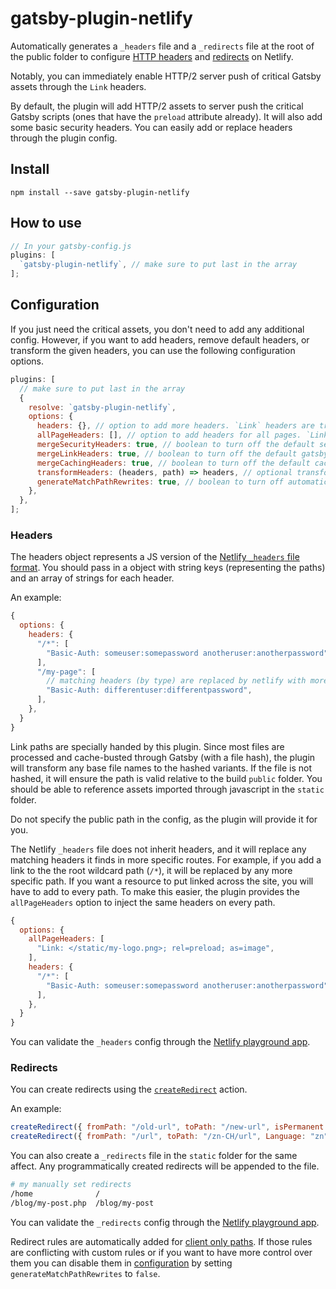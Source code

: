 # gatsby-plugin-netlify

Automatically generates a `_headers` file and a `_redirects` file at the root of the public folder to configure
[HTTP headers](https://www.netlify.com/docs/headers-and-basic-auth/) and [redirects](https://www.netlify.com/docs/redirects/) on Netlify.

Notably, you can immediately enable HTTP/2 server push of critical Gatsby assets
through the `Link` headers.

By default, the plugin will add HTTP/2 assets to server push the critical Gatsby
scripts (ones that have the `preload` attribute already). It will also add some
basic security headers. You can easily add or replace headers through the plugin
config.

## Install

`npm install --save gatsby-plugin-netlify`

## How to use

```javascript
// In your gatsby-config.js
plugins: [
  `gatsby-plugin-netlify`, // make sure to put last in the array
];
```

## Configuration

If you just need the critical assets, you don't need to add any additional
config. However, if you want to add headers, remove default headers, or
transform the given headers, you can use the following configuration options.

```javascript
plugins: [
  // make sure to put last in the array
  {
    resolve: `gatsby-plugin-netlify`,
    options: {
      headers: {}, // option to add more headers. `Link` headers are transformed by the below criteria
      allPageHeaders: [], // option to add headers for all pages. `Link` headers are transformed by the below criteria
      mergeSecurityHeaders: true, // boolean to turn off the default security headers
      mergeLinkHeaders: true, // boolean to turn off the default gatsby js headers
      mergeCachingHeaders: true, // boolean to turn off the default caching headers
      transformHeaders: (headers, path) => headers, // optional transform for manipulating headers under each path (e.g.sorting), etc.
      generateMatchPathRewrites: true, // boolean to turn off automatic creation of redirect rules for client only paths
    },
  },
];
```

### Headers

The headers object represents a JS version of the
[Netlify `_headers` file format](https://www.netlify.com/docs/headers-and-basic-auth/).
You should pass in a object with string keys (representing the paths) and an
array of strings for each header.

An example:

```javascript
{
  options: {
    headers: {
      "/*": [
        "Basic-Auth: someuser:somepassword anotheruser:anotherpassword",
      ],
      "/my-page": [
        // matching headers (by type) are replaced by netlify with more specific routes
        "Basic-Auth: differentuser:differentpassword",
      ],
    },
  }
}
```

Link paths are specially handed by this plugin. Since most files are processed
and cache-busted through Gatsby (with a file hash), the plugin will transform
any base file names to the hashed variants. If the file is not hashed, it will
ensure the path is valid relative to the build `public` folder. You should be
able to reference assets imported through javascript in the `static` folder.

Do not specify the public path in the config, as the plugin will provide it for
you.

The Netlify `_headers` file does not inherit headers, and it will replace any
matching headers it finds in more specific routes. For example, if you add a
link to the the root wildcard path (`/*`), it will be replaced by any more
specific path. If you want a resource to put linked across the site, you will
have to add to every path. To make this easier, the plugin provides the
`allPageHeaders` option to inject the same headers on every path.

```javascript
{
  options: {
    allPageHeaders: [
      "Link: </static/my-logo.png>; rel=preload; as=image",
    ],
    headers: {
      "/*": [
        "Basic-Auth: someuser:somepassword anotheruser:anotherpassword",
      ],
    },
  }
}
```

You can validate the `_headers` config through the
[Netlify playground app](https://play.netlify.com/headers).

### Redirects

You can create redirects using the [`createRedirect`](/docs/bound-action-creators/#createRedirect) action.

An example:

```javascript
createRedirect({ fromPath: "/old-url", toPath: "/new-url", isPermanent: true });
createRedirect({ fromPath: "/url", toPath: "/zn-CH/url", Language: "zn" });
```

You can also create a `_redirects` file in the `static` folder for the same affect. Any programmatically created redirects will be appended to the file.

```sh
# my manually set redirects
/home              /
/blog/my-post.php  /blog/my-post
```

You can validate the `_redirects` config through the
[Netlify playground app](https://play.netlify.com/redirects).

Redirect rules are automatically added for [client only paths](/docs/building-apps-with-gatsby/#client-only-routes). If those rules are conflicting with custom rules or if you want to have more control over them you can disable them in [configuration](#configuration) by setting `generateMatchPathRewrites` to `false`.
